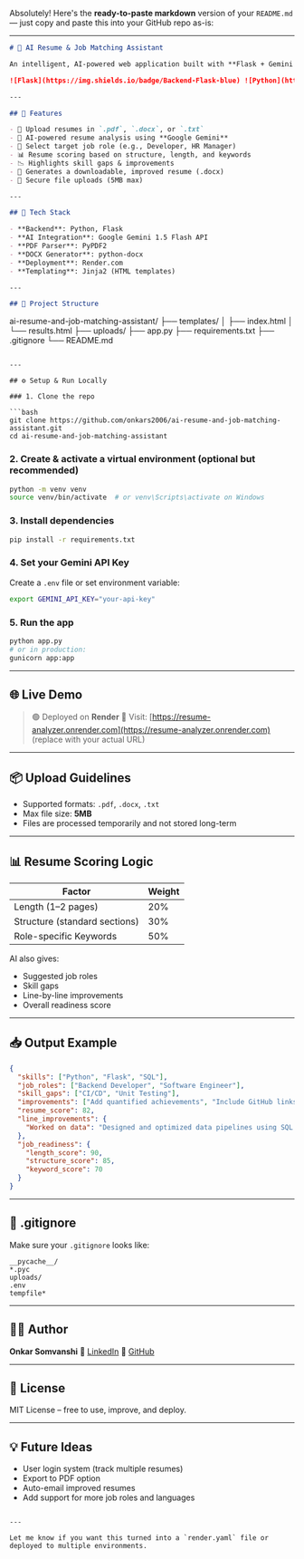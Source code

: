 Absolutely! Here's the **ready-to-paste markdown** version of your `README.md` — just copy and paste this into your GitHub repo as-is:

---

```markdown
# 🤖 AI Resume & Job Matching Assistant

An intelligent, AI-powered web application built with **Flask + Gemini 1.5 Flash** that helps users upload their resumes, analyze them based on selected job roles, and receive actionable feedback, resume improvements, and a downloadable DOCX version — all within a simple web interface.

![Flask](https://img.shields.io/badge/Backend-Flask-blue) ![Python](https://img.shields.io/badge/Python-3.10+-blue) ![Google Gemini](https://img.shields.io/badge/AI-Gemini1.5--Flash-brightgreen) ![Deployment](https://img.shields.io/badge/Deployed-Render-success)

---

## 🚀 Features

- 📄 Upload resumes in `.pdf`, `.docx`, or `.txt`
- 🧠 AI-powered resume analysis using **Google Gemini**
- 🎯 Select target job role (e.g., Developer, HR Manager)
- 📊 Resume scoring based on structure, length, and keywords
- 📉 Highlights skill gaps & improvements
- 📝 Generates a downloadable, improved resume (.docx)
- 🔐 Secure file uploads (5MB max)

---

## 🔧 Tech Stack

- **Backend**: Python, Flask
- **AI Integration**: Google Gemini 1.5 Flash API
- **PDF Parser**: PyPDF2
- **DOCX Generator**: python-docx
- **Deployment**: Render.com
- **Templating**: Jinja2 (HTML templates)

---

## 📁 Project Structure

```

ai-resume-and-job-matching-assistant/
├── templates/
│   ├── index.html
│   └── results.html
├── uploads/
├── app.py
├── requirements.txt
├── .gitignore
└── README.md

````

---

## ⚙️ Setup & Run Locally

### 1. Clone the repo

```bash
git clone https://github.com/onkars2006/ai-resume-and-job-matching-assistant.git
cd ai-resume-and-job-matching-assistant
````

### 2. Create & activate a virtual environment (optional but recommended)

```bash
python -m venv venv
source venv/bin/activate  # or venv\Scripts\activate on Windows
```

### 3. Install dependencies

```bash
pip install -r requirements.txt
```

### 4. Set your Gemini API Key

Create a `.env` file or set environment variable:

```bash
export GEMINI_API_KEY="your-api-key"
```

### 5. Run the app

```bash
python app.py
# or in production:
gunicorn app:app
```

---

## 🌐 Live Demo

> 🟢 Deployed on **Render**
> 🔗 Visit: [https://resume-analyzer.onrender.com](https://resume-analyzer.onrender.com) (replace with your actual URL)

---

## 📦 Upload Guidelines

* Supported formats: `.pdf`, `.docx`, `.txt`
* Max file size: **5MB**
* Files are processed temporarily and not stored long-term

---

## 📊 Resume Scoring Logic

| Factor                        | Weight |
| ----------------------------- | ------ |
| Length (1–2 pages)            | 20%    |
| Structure (standard sections) | 30%    |
| Role-specific Keywords        | 50%    |

AI also gives:

* Suggested job roles
* Skill gaps
* Line-by-line improvements
* Overall readiness score

---

## 📥 Output Example

```json
{
  "skills": ["Python", "Flask", "SQL"],
  "job_roles": ["Backend Developer", "Software Engineer"],
  "skill_gaps": ["CI/CD", "Unit Testing"],
  "improvements": ["Add quantified achievements", "Include GitHub links"],
  "resume_score": 82,
  "line_improvements": {
    "Worked on data": "Designed and optimized data pipelines using SQL and Python"
  },
  "job_readiness": {
    "length_score": 90,
    "structure_score": 85,
    "keyword_score": 70
  }
}
```

---

## 🔐 .gitignore

Make sure your `.gitignore` looks like:

```gitignore
__pycache__/
*.pyc
uploads/
.env
tempfile*
```

---

## 🙋‍♂️ Author

**Onkar Somvanshi**
🔗 [LinkedIn](https://linkedin.com/in/onkar-somvanshi)
📁 [GitHub](https://github.com/onkars2006)

---

## 🪪 License

MIT License – free to use, improve, and deploy.

---

## 💡 Future Ideas

* User login system (track multiple resumes)
* Export to PDF option
* Auto-email improved resumes
* Add support for more job roles and languages

```

---

Let me know if you want this turned into a `render.yaml` file or deployed to multiple environments.
```
